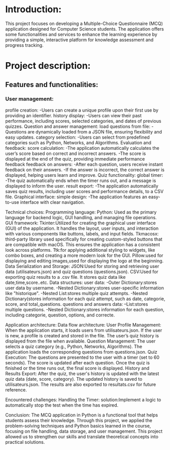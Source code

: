 # Introduction:
This project focuses on developing a Multiple-Choice Questionnaire (MCQ) application designed for Computer Science students. The application offers some functionalities and services to enhance the learning experience by providing a simple, interactive platform for knowledge assessment and progress tracking.

# Project description:
## Features and functionalities:
### User management:
profile creation:
-Users can create a unique profile upon their first use by providing an identifier.
history display:
-Users can view their past performance, including scores, selected categories, and dates of previous quizzes.
Question and answer management:
load questions from file:
-Questions are dynamically loaded from a JSON file, ensuring flexibility and easy updates.
category selection:
-Users can select from predefined categories such as Python, Networks, and Algorithms.
Evaluation and feedback:
score calculation:
-The application automatically calculates the user’s score based on correct and incorrect answers.
-The score is displayed at the end of the quiz, providing immediate performance feedback
feedback on answers:
-After each question, users receive instant feedback on their answers.
-If the answer is incorrect, the correct answer is displayed, helping users learn and improve.
Quiz functionality:
global timer:
-The quiz automatically ends when the timer runs out, and a message is displayed to inform the user.
result export:
-The application automatically saves quiz results, including user scores and performance details, to a CSV file.
Graphical interface:
simple design:
-The application features an easy-to-use interface with clear navigation.


Technical choices:
Programming language:
Python:
Used as the primary language for backend logic, GUI handling, and managing file operations.
GUI framework:
	Tkinter:Utilized for creating the graphical user interface (GUI) of the application. It handles the layout, user inputs, and interaction with various components like buttons, labels, and input fields.
	Tkmacosx: third-party library used specifically for creating custom-styled buttons that are compatible with macOS. This ensures the application has a consistent look across platforms.
	Ttk:for applying additional styling to widgets, like combo boxes, and creating a more modern look for the GUI.
	Pillow:used for displaying and editing images,used for displaying the logo at the beginning.
Data Serialization and Storage:
	JSON:Used for storing and retrieving user data (utilisateurs.json) and quiz questions  (questions.json).
	CSV:Used for exporting quiz results to a .csv file. It stores quiz data like date,time,score..etc.
Data structures:
	user data:
	-Outer Dictionary:stores user data by username.
	-Nested Dictionary:stores user-specific information like "historique".
	-Nested List:stores multiple quiz attempts.
	-Nested Dictionary(stores information for each quiz attempt, such as date, categorie, score, and total_questions.
	questions and answers data:
	–List:stores multiple questions.
	-Nested Dictionary:stores information for each question, including categorie, question, options, and correcte.


Application architecture:
Data flow architecture:
User Profile Management:
When the application starts, it loads users from utilisateurs.json.
If the user is new, a profile is created and stored in the file.
The user’s quiz history is displayed from the file when available.
Question Management:
The user selects a quiz category (e.g., Python, Networks, Algorithms).
The application loads the corresponding questions from questions.json.
Quiz Execution:
The questions are presented to the user with a timer (set to 60 seconds).
The score is updated after each question.
Once the quiz is finished or the time runs out, the final score is displayed.
History and Results Export:
After the quiz, the user's history is updated with the latest quiz data (date, score, category).
The updated history is saved to utilisateurs.json.
The results are also exported to resultats.csv for future reference.
	
Encountered challenges:
Handling the Timer:
solution:Implement a logic to automatically stop the test when the time has expired.

Conclusion:
The MCQ application in Python is a functional tool that helps students assess their knowledge. Through this project, we applied the problem-solving techniques and Python basics learned in the course, focusing on file handling, data storage, and user management. This project allowed us to strengthen our skills and translate theoretical concepts into practical solutions.
